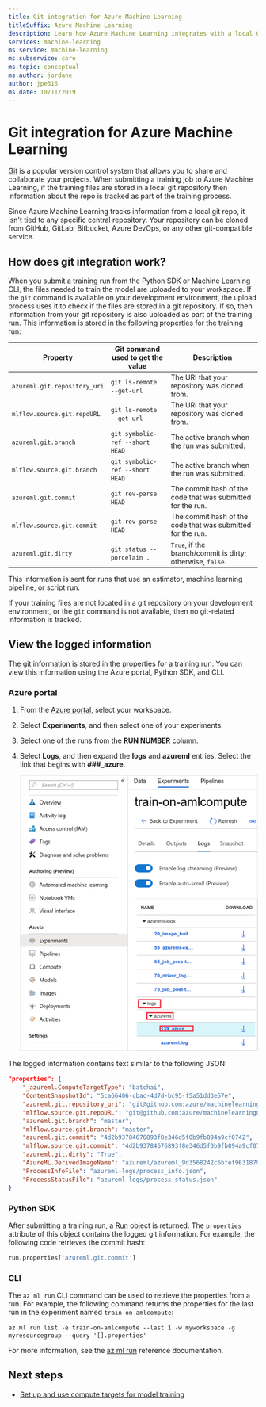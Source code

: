 ```yaml
---
title: Git integration for Azure Machine Learning
titleSuffix: Azure Machine Learning
description: Learn how Azure Machine Learning integrates with a local Git repository.
services: machine-learning
ms.service: machine-learning
ms.subservice: core
ms.topic: conceptual
ms.author: jordane
author: jpe316
ms.date: 10/11/2019
---
```

# Git integration for Azure Machine Learning

[Git](https://git-scm.com/) is a popular version control system that allows you to share and collaborate your projects. When submitting a training job to Azure Machine Learning, if the training files are stored in a local git repository then information about the repo is tracked as part of the training process.

Since Azure Machine Learning tracks information from a local git repo, it isn't tied to any specific central repository. Your repository can be cloned from GitHub, GitLab, Bitbucket, Azure DevOps, or any other git-compatible service.

## How does git integration work?

When you submit a training run from the Python SDK or Machine Learning CLI, the files needed to train the model are uploaded to your workspace. If the `git` command is available on your development environment, the upload process uses it to check if the files are stored in a git repository. If so, then information from your git repository is also uploaded as part of the training run. This information is stored in the following properties for the training run:

| Property | Git command used to get the value | Description |
| ----- | ----- | ----- |
| `azureml.git.repository_uri` | `git ls-remote --get-url` | The URI that your repository was cloned from. |
| `mlflow.source.git.repoURL` | `git ls-remote --get-url` | The URI that your repository was cloned from. |
| `azureml.git.branch` | `git symbolic-ref --short HEAD` | The active branch when the run was submitted. |
| `mlflow.source.git.branch` | `git symbolic-ref --short HEAD` | The active branch when the run was submitted. |
| `azureml.git.commit` | `git rev-parse HEAD` | The commit hash of the code that was submitted for the run. |
| `mlflow.source.git.commit` | `git rev-parse HEAD` | The commit hash of the code that was submitted for the run. |
| `azureml.git.dirty` | `git status --porcelain .` | `True`, if the branch/commit is dirty; otherwise, `false`. |

This information is sent for runs that use an estimator, machine learning pipeline, or script run.

If your training files are not located in a git repository on your development environment, or the `git` command is not available, then no git-related information is tracked.

## View the logged information

The git information is stored in the properties for a training run. You can view this information using the Azure portal, Python SDK, and CLI. 

### Azure portal

1. From the [Azure portal](https://portal.azure.com), select your workspace.
1. Select __Experiments__, and then select one of your experiments.
1. Select one of the runs from the __RUN NUMBER__ column.
1. Select __Logs__, and then expand the __logs__ and __azureml__ entries. Select the link that begins with __###\_azure__.

    ![The ###_azure entry in the portal](./media/concept-train-model-git-integration/azure-machine-learning-logs.png)

The logged information contains text similar to the following JSON:

```json
"properties": {
    "_azureml.ComputeTargetType": "batchai",
    "ContentSnapshotId": "5ca66406-cbac-4d7d-bc95-f5a51dd3e57e",
    "azureml.git.repository_uri": "git@github.com:azure/machinelearningnotebooks",
    "mlflow.source.git.repoURL": "git@github.com:azure/machinelearningnotebooks",
    "azureml.git.branch": "master",
    "mlflow.source.git.branch": "master",
    "azureml.git.commit": "4d2b93784676893f8e346d5f0b9fb894a9cf0742",
    "mlflow.source.git.commit": "4d2b93784676893f8e346d5f0b9fb894a9cf0742",
    "azureml.git.dirty": "True",
    "AzureML.DerivedImageName": "azureml/azureml_9d3568242c6bfef9631879915768deaf",
    "ProcessInfoFile": "azureml-logs/process_info.json",
    "ProcessStatusFile": "azureml-logs/process_status.json"
}
```

### Python SDK

After submitting a training run, a [Run](https://docs.microsoft.com/python/api/azureml-core/azureml.core.run%28class%29?view=azure-ml-py) object is returned. The `properties` attribute of this object contains the logged git information. For example, the following code retrieves the commit hash:

```python
run.properties['azureml.git.commit']
```

### CLI

The `az ml run` CLI command can be used to retrieve the properties from a run. For example, the following command returns the properties for the last run in the experiment named `train-on-amlcompute`:

```azurecli-interactive
az ml run list -e train-on-amlcompute --last 1 -w myworkspace -g myresourcegroup --query '[].properties'
```

For more information, see the [az ml run](https://docs.microsoft.com/cli/azure/ext/azure-cli-ml/ml/run?view=azure-cli-latest) reference documentation.

## Next steps

* [Set up and use compute targets for model training](how-to-set-up-training-targets.md)
